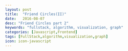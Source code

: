 ```yaml
---
layout: post
title:  "Friend Circles(II)"
date:   2016-08-07
desc: "Friend Circles part 2"
keywords: "fullstack, algorithm, visualization, graph"
categories: [Javascript,Frontend]
tags: [FullStack,algorithm,visualization,graph]
icon: icon-javascript
---
```

